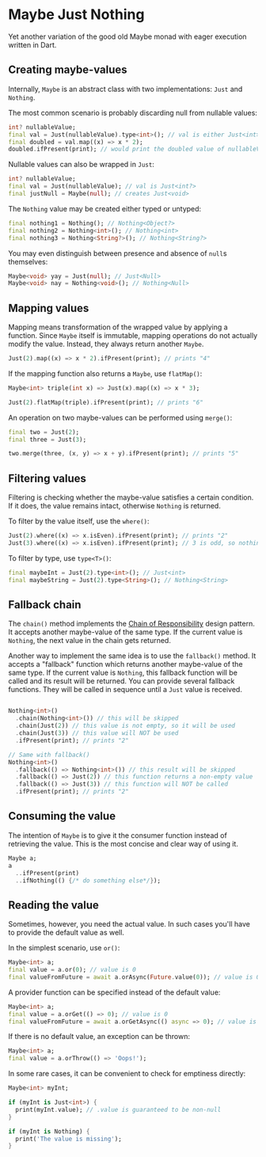 # Maybe Just Nothing
Yet another variation of the good old Maybe monad with eager execution written in Dart. 

## Creating maybe-values
Internally, `Maybe` is an abstract class with two implementations: `Just` and `Nothing`.


The most common scenario is probably discarding null from nullable values:
```dart
int? nullableValue;
final val = Just(nullableValue).type<int>(); // val is either Just<int> or Nothing<int>
final doubled = val.map((x) => x * 2);
doubled.ifPresent(print); // would print the doubled value of nullableValue if it's not null
```

Nullable values can also be wrapped in `Just`:
```dart
int? nullableValue;
final val = Just(nullableValue); // val is Just<int?>
final justNull = Maybe(null); // creates Just<void>
```

The `Nothing` value may be created either typed or untyped:
```dart
final nothing1 = Nothing(); // Nothing<Object?>
final nothing2 = Nothing<int>(); // Nothing<int>
final nothing3 = Nothing<String?>(); // Nothing<String?>
```

You may even distinguish between presence and absence of `null`s themselves:
```dart
Maybe<void> yay = Just(null); // Just<Null>
Maybe<void> nay = Nothing<void>(); // Nothing<Null>
```

## Mapping values
Mapping means transformation of the wrapped value by applying a function. 
Since `Maybe` itself is immutable, mapping operations do not actually modify the value.
Instead, they always return another `Maybe`. 
```dart
Just(2).map((x) => x * 2).ifPresent(print); // prints "4"
```

If the mapping function also returns a `Maybe`, use `flatMap()`:
```dart
Maybe<int> triple(int x) => Just(x).map((x) => x * 3);

Just(2).flatMap(triple).ifPresent(print); // prints "6"
```

An operation on two maybe-values can be performed using `merge()`:
```dart
final two = Just(2);
final three = Just(3);

two.merge(three, (x, y) => x + y).ifPresent(print); // prints "5"
```

## Filtering values
Filtering is checking whether the maybe-value satisfies a certain condition. If it does, 
the value remains intact, otherwise `Nothing` is returned. 

To filter by the value itself, use the `where()`: 
```dart
Just(2).where((x) => x.isEven).ifPresent(print); // prints "2"
Just(3).where((x) => x.isEven).ifPresent(print); // 3 is odd, so nothing happens
```

To filter by type, use `type<T>()`:
```dart
final maybeInt = Just(2).type<int>(); // Just<int>
final maybeString = Just(2).type<String>(); // Nothing<String>
```

## Fallback chain
The `chain()` method implements the [Chain of Responsibility] design pattern. It accepts another
maybe-value of the same type. If the current value is `Nothing`, the next value in the chain gets returned.

Another way to implement the same idea is to use the `fallback()` method. It accepts a "fallback" 
function which returns another maybe-value of the same type. If the current value is `Nothing`, 
this fallback function will be called and its result will be returned. You can provide several fallback functions. 
They will be called in sequence until a `Just` value is received.


```dart

Nothing<int>()
  .chain(Nothing<int>()) // this will be skipped
  .chain(Just(2)) // this value is not empty, so it will be used
  .chain(Just(3)) // this value will NOT be used
  .ifPresent(print); // prints "2"

// Same with fallback()
Nothing<int>()
  .fallback(() => Nothing<int>()) // this result will be skipped
  .fallback(() => Just(2)) // this function returns a non-empty value
  .fallback(() => Just(3)) // this function will NOT be called
  .ifPresent(print); // prints "2"
```

## Consuming the value
The intention of `Maybe` is to give it the consumer function instead of retrieving the value.
This is the most concise and clear way of using it.
```dart
Maybe a;
a
  ..ifPresent(print)
  ..ifNothing(() {/* do something else*/});
```

## Reading the value
Sometimes, however, you need the actual value. In such cases you'll have to provide the default value as well. 

In the simplest scenario, use `or()`:

```dart
Maybe<int> a;
final value = a.or(0); // value is 0
final valueFromFuture = await a.orAsync(Future.value(0)); // value is 0
```

A provider function can be specified instead of the default value:

```dart
Maybe<int> a;
final value = a.orGet(() => 0); // value is 0
final valueFromFuture = await a.orGetAsync(() async => 0); // value is 0
```

If there is no default value, an exception can be thrown:

```dart
Maybe<int> a;
final value = a.orThrow(() => 'Oops!');
```

In some rare cases, it can be convenient to check for emptiness directly:

```dart
Maybe<int> myInt;

if (myInt is Just<int>) {
  print(myInt.value); // .value is guaranteed to be non-null
}

if (myInt is Nothing) {
  print('The value is missing');
}
```

[Chain of Responsibility]: https://refactoring.guru/design-patterns/chain-of-responsibility